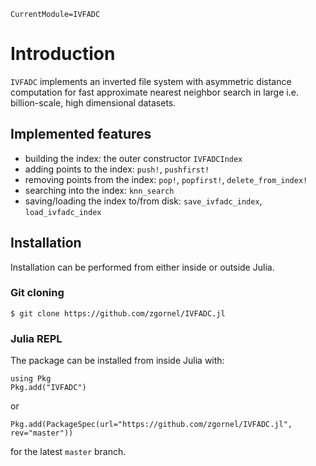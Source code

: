 ```@meta
CurrentModule=IVFADC
```

# Introduction

`IVFADC` implements an inverted file system with asymmetric distance computation for fast approximate nearest neighbor search in large i.e. billion-scale, high dimensional datasets.

## Implemented features
 - building the index: the outer constructor `IVFADCIndex`
 - adding points to the index: `push!`, `pushfirst!`
 - removing points from the index: `pop!`, `popfirst!`, `delete_from_index!`
 - searching into the index: `knn_search`
 - saving/loading the index to/from disk: `save_ivfadc_index`, `load_ivfadc_index`

## Installation

Installation can be performed from either inside or outside Julia.

### Git cloning
```
$ git clone https://github.com/zgornel/IVFADC.jl
```

### Julia REPL
The package can be installed from inside Julia with:
```
using Pkg
Pkg.add("IVFADC")
```
or
```
Pkg.add(PackageSpec(url="https://github.com/zgornel/IVFADC.jl", rev="master"))
```
for the latest `master` branch.

